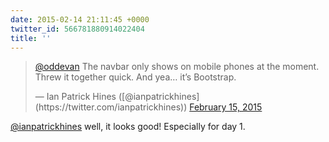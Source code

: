 ```yaml
---
date: 2015-02-14 21:11:45 +0000
twitter_id: 566781880914022404
title: ''
---
```


<blockquote class="twitter-tweet"><p lang="en" dir="ltr"><a href="https://twitter.com/oddEvan?ref_src=twsrc%5Etfw">@oddevan</a> The navbar only shows on mobile phones at the moment. Threw it together quick. And yea… it’s Bootstrap.</p>&mdash; Ian Patrick Hines ([@ianpatrickhines](https://twitter.com/ianpatrickhines)) <a href="https://twitter.com/ianpatrickhines/status/566781739511861248?ref_src=twsrc%5Etfw">February 15, 2015</a></blockquote>
<script async src="https://platform.twitter.com/widgets.js" charset="utf-8"></script>

[@ianpatrickhines](https://twitter.com/ianpatrickhines) well, it looks good! Especially for day 1.
